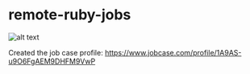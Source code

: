 # remote-ruby-jobs

![alt text](https://botmakers.blob.core.windows.net/screenshots/f_1xNu4J1aa.png "Tarta Remote Jobs")

Created the job case profile: https://www.jobcase.com/profile/1A9AS-u9O6FgAEM9DHFM9VwP
